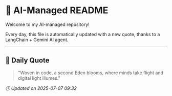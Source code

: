 # 🧠 AI-Managed README

Welcome to my AI-managed repository!

Every day, this file is automatically updated with a new quote, thanks to a LangChain + Gemini AI agent.

---

## 📅 Daily Quote

> "Woven in code, a second Eden blooms,
where minds take flight and digital light illumes."

*🕒 Updated on 2025-07-07 09:32*
